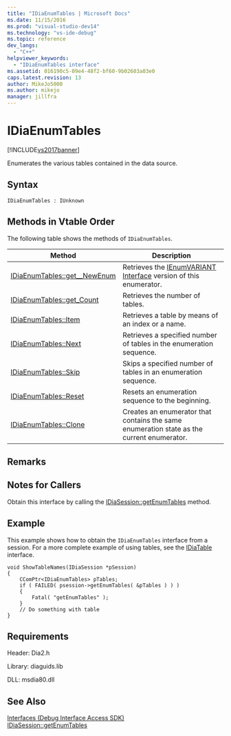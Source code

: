 ```yaml
---
title: "IDiaEnumTables | Microsoft Docs"
ms.date: 11/15/2016
ms.prod: "visual-studio-dev14"
ms.technology: "vs-ide-debug"
ms.topic: reference
dev_langs: 
  - "C++"
helpviewer_keywords: 
  - "IDiaEnumTables interface"
ms.assetid: 016190c5-09e4-48f2-bf60-9b02603a03e0
caps.latest.revision: 13
author: MikeJo5000
ms.author: mikejo
manager: jillfra
---
```

# IDiaEnumTables
[!INCLUDE[vs2017banner](../../includes/vs2017banner.md)]

Enumerates the various tables contained in the data source.  
  
## Syntax  
  
```  
IDiaEnumTables : IUnknown  
```  
  
## Methods in Vtable Order  
 The following table shows the methods of `IDiaEnumTables`.  
  
|Method|Description|  
|------------|-----------------|  
|[IDiaEnumTables::get__NewEnum](../../debugger/debug-interface-access/idiaenumtables-get-newenum.md)|Retrieves the [IEnumVARIANT Interface](http://msdn.microsoft.com/139e3c93-faef-4003-9079-e0e94494db3e) version of this enumerator.|  
|[IDiaEnumTables::get_Count](../../debugger/debug-interface-access/idiaenumtables-get-count.md)|Retrieves the number of tables.|  
|[IDiaEnumTables::Item](../../debugger/debug-interface-access/idiaenumtables-item.md)|Retrieves a table by means of an index or a name.|  
|[IDiaEnumTables::Next](../../debugger/debug-interface-access/idiaenumtables-next.md)|Retrieves a specified number of tables in the enumeration sequence.|  
|[IDiaEnumTables::Skip](../../debugger/debug-interface-access/idiaenumtables-skip.md)|Skips a specified number of tables in an enumeration sequence.|  
|[IDiaEnumTables::Reset](../../debugger/debug-interface-access/idiaenumtables-reset.md)|Resets an enumeration sequence to the beginning.|  
|[IDiaEnumTables::Clone](../../debugger/debug-interface-access/idiaenumtables-clone.md)|Creates an enumerator that contains the same enumeration state as the current enumerator.|  
  
## Remarks  
  
## Notes for Callers  
 Obtain this interface by calling the [IDiaSession::getEnumTables](../../debugger/debug-interface-access/idiasession-getenumtables.md) method.  
  
## Example  
 This example shows how to obtain the `IDiaEnumTables` interface from a session. For a more complete example of using tables, see the [IDiaTable](../../debugger/debug-interface-access/idiatable.md) interface.  
  
```cpp#  
void ShowTableNames(IDiaSession *pSession)  
{  
    CComPtr<IDiaEnumTables> pTables;  
    if ( FAILED( psession->getEnumTables( &pTables ) ) )  
    {  
        Fatal( "getEnumTables" );  
    }  
    // Do something with table  
}  
```  
  
## Requirements  
 Header: Dia2.h  
  
 Library: diaguids.lib  
  
 DLL: msdia80.dll  
  
## See Also  
 [Interfaces (Debug Interface Access SDK)](../../debugger/debug-interface-access/interfaces-debug-interface-access-sdk.md)   
 [IDiaSession::getEnumTables](../../debugger/debug-interface-access/idiasession-getenumtables.md)
